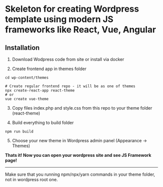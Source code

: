 # Skeleton for creating Wordpress template using modern JS frameworks like React, Vue, Angular

## Installation
1. Download Wodpress code from site or install via docker

2. Create frontend app in themes folder
```shell
cd wp-content/themes

# Create regular frontend repo - it will be as one of themes
npx create-react-app react-theme
# or
vue create vue-theme
```
3. Copy files index.php and style.css from this repo to your theme folder (react-theme)

4. Build everything to build folder
```shell
npm run build
```

5. Choose your new theme in Wordpress admin panel (Appearance -> Themes)

**Thats it! Now you can open your wordpress site and see JS Framework page!**


--------
Make sure that you running npm/npx/yarn commands in your theme folder, not in wordpress root one.
